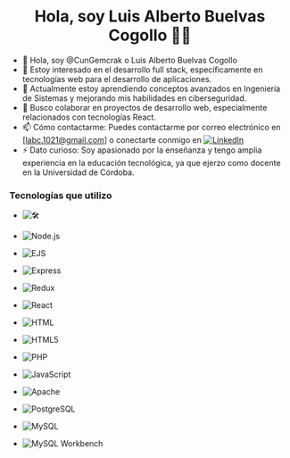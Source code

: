 <h1 align="center">Hola, soy Luis Alberto Buelvas Cogollo 👨‍💻</h1>

- 👋 Hola, soy @CunGemcrak o Luis Alberto Buelvas Cogollo
- 👀 Estoy interesado en el desarrollo full stack, específicamente en tecnologías web para el desarrollo de aplicaciones.
- 🌱 Actualmente estoy aprendiendo conceptos avanzados en Ingeniería de Sistemas y mejorando mis habilidades en ciberseguridad.
- 💞️ Busco colaborar en proyectos de desarrollo web, especialmente relacionados con tecnologías React.
- 📫 Cómo contactarme: Puedes contactarme por correo electrónico en [labc.1021@gmail.com] o conectarte conmigo en [![LinkedIn](https://img.shields.io/badge/LinkedIn-0A66C2?style=for-the-badge&logo=linkedin&logoColor=white)](https://www.linkedin.com/in/luis-alberto-buelvas-cogollo-1148a8316)
- ⚡ Dato curioso: Soy apasionado por la enseñanza y tengo amplia experiencia en la educación tecnológica, ya que ejerzo como docente en la Universidad de Córdoba.

### Tecnologías que utilizo
- ![🛠️](https://img.shields.io/badge/🛠️-Tools-000000?style=for-the-badge)

- ![Node.js](https://img.shields.io/badge/Node.js-43853D?style=for-the-badge&logo=node.js&logoColor=white)
- ![EJS](https://img.shields.io/badge/EJS-1B1F23?style=for-the-badge&logo=ejs&logoColor=white)
- ![Express](https://img.shields.io/badge/Express.js-404D59?style=for-the-badge&logo=express&logoColor=white)
- ![Redux](https://img.shields.io/badge/Redux-764ABC?style=for-the-badge&logo=redux&logoColor=white)
- ![React](https://img.shields.io/badge/React-20232A?style=for-the-badge&logo=react&logoColor=61DAFB)
- ![HTML](https://img.shields.io/badge/HTML-239120?style=for-the-badge&logo=html5&logoColor=white)
- ![HTML5](https://img.shields.io/badge/HTML5-E34F26?style=for-the-badge&logo=html5&logoColor=white)
- ![PHP](https://img.shields.io/badge/PHP-777BB4?style=for-the-badge&logo=php&logoColor=white)
- ![JavaScript](https://img.shields.io/badge/JavaScript-323330?style=for-the-badge&logo=javascript&logoColor=F7DF1E)
- ![Apache](https://img.shields.io/badge/Apache-D22128?style=for-the-badge&logo=apache&logoColor=white)
- ![PostgreSQL](https://img.shields.io/badge/PostgreSQL-316192?style=for-the-badge&logo=postgresql&logoColor=white)
- ![MySQL](https://img.shields.io/badge/MySQL-4479A1?style=for-the-badge&logo=mysql&logoColor=white)
- ![MySQL Workbench](https://img.shields.io/badge/MySQL_Workbench-4479A1?style=for-the-badge&logo=mysql&logoColor=white)

<!---
CunGemcrak/CunGemcrak es un repositorio ✨ especial ✨ porque su `README.md` (este archivo) aparece en tu perfil de GitHub.
Puedes hacer clic en el enlace de Vista Previa para ver tus cambios.
--->
